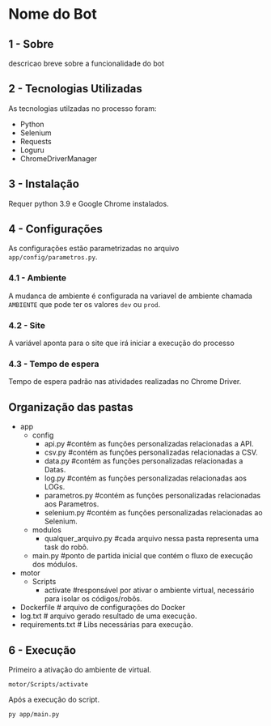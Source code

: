 # Nome do Bot

## 1 - Sobre
descricao breve sobre a funcionalidade do bot

## 2 - Tecnologias Utilizadas
As tecnologias utilzadas no processo foram:
- Python
- Selenium
- Requests
- Loguru
- ChromeDriverManager

## 3 - Instalação
Requer python 3.9 e Google Chrome instalados.

## 4 - Configurações
As configurações estão parametrizadas no arquivo `app/config/parametros.py`.

### 4.1 - Ambiente
A mudanca de ambiente é configurada na variavel de ambiente chamada `AMBIENTE` que pode ter os valores `dev` ou `prod`.

### 4.2 - Site
A variável aponta para o site que irá iniciar a execução do processo

### 4.3 - Tempo de espera
Tempo de espera padrão nas atividades realizadas no Chrome Driver.

## Organização das pastas
- app
    - config
        - api.py #contém as funções personalizadas relacionadas a API.
        - csv.py  #contém as funções personalizadas relacionadas a CSV.
        - data.py  #contém as funções personalizadas relacionadas a Datas.
        - log.py  #contém as funções personalizadas relacionadas aos LOGs.
        - parametros.py  #contém as funções personalizadas relacionadas aos Parametros.
        - selenium.py   #contém as funções personalizadas relacionadas ao Selenium.
    - modulos
        - qualquer_arquivo.py   #cada arquivo nessa pasta representa uma task do robô.
    - main.py #ponto de partida inicial que contém o fluxo de execução dos módulos.
- motor
    - Scripts
        - activate #responsável por ativar o ambiente virtual, necessário para isolar os códigos/robôs.
- Dockerfile # arquivo de configurações do Docker
- log.txt  # arquivo gerado resultado de uma execução.
- requirements.txt # Libs necessárias para execução.

## 6 - Execução
Primeiro a ativação do ambiente de virtual.
```ssh
motor/Scripts/activate
```

Após a execução do script.
```ssh
py app/main.py
```